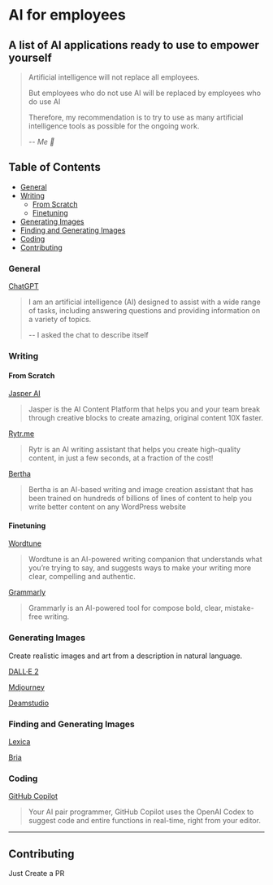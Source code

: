 # AI for employees
## A list of AI applications ready to use to empower yourself

>Artificial intelligence will not replace all employees.
>
>But employees who do not use AI will be replaced by employees who do use AI
>
>Therefore, my recommendation is to try to use as many artificial intelligence tools as possible for the ongoing work.
>
>-- <cite>Me 🙂</cite>

## Table of Contents

- [General](#general)
- [Writing](#writing)
  - [From Scratch](#from-scratch)
  - [Finetuning](#finetuning)
- [Generating Images](#generating-images)
- [Finding and Generating Images](#finding-and-generating-images)
- [Coding](#coding)
- [Contributing](#contributing)

<a name="general"></a>
### General

<a href="https://chat.openai.com/chat" target="_blank">ChatGPT</a>
> I am an artificial intelligence (AI) designed to assist with a wide range of tasks, including answering questions and providing information on a variety of topics. 
>
> -- I asked the chat to describe itself

<a name="writing"></a>
### Writing

<a name="from-scratch"></a>
#### From Scratch

<a href="https://www.jasper.ai/" target="_blank">Jasper AI</a>
> Jasper is the AI Content Platform that helps you and your team break through creative blocks to create amazing, original content 10X faster.

<a href="https://rytr.me/" target="_blank">Rytr.me</a>
>Rytr is an AI writing assistant that helps you create high-quality content, in just a few seconds, at a fraction of the cost!

<a href="https://bertha.ai/" target="_blank">Bertha</a>
>Bertha is an AI-based writing and image creation assistant that has been trained on hundreds of billions of lines of content to help you write better content on any WordPress website 

<a name="finetuning"></a>
#### Finetuning

<a href="https://www.wordtune.com/" target="_blank">Wordtune</a>
>Wordtune is an AI-powered writing companion that understands what you’re trying to say, and suggests ways to make your writing more clear, compelling and authentic. 

<a href="https://grammarly.com/" target="_blank">Grammarly</a>
>Grammarly is an AI-powered tool for compose bold, clear, mistake-free writing. 

<a name="generating-images"></a>
### Generating Images
Create realistic images and art from a description in natural language.

<a href="https://openai.com/dall-e-2/" target="_blank">DALL·E 2</a>

<a href="https://www.midjourney.com/" target="_blank">Mdjourney</a>

<a href="https://beta.dreamstudio.ai/" target="_blank">Deamstudio</a>

<a name="finding-and-generating-images"></a>
### Finding and Generating Images

<a href="https://lexica.art/" target="_blank">Lexica</a>

<a href="https://labs.bria.ai/" target="_blank">Bria</a>

<a name="coding"></a>
### Coding

<a href="https://github.com/features/copilot/" target="_blank">GitHub Copilot</a>

>Your AI pair programmer, GitHub Copilot uses the OpenAI Codex to suggest code and entire functions in real-time, right from your editor.

-----

## Contributing

Just Create a PR
